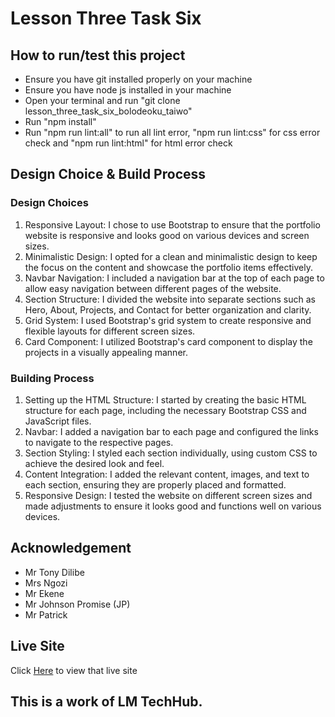 # Lesson Three Task Six
## How to run/test this project
- Ensure you have git installed properly on your machine
- Ensure you have node js installed in your machine
- Open your terminal and run "git clone lesson_three_task_six_bolodeoku_taiwo"
- Run "npm install"
- Run "npm run lint:all" to run all lint error, "npm run lint:css" for css error check and "npm run lint:html" for html error check
## Design Choice & Build Process
### Design Choices
1. Responsive Layout: I chose to use Bootstrap to ensure that the portfolio website is responsive and looks good on various devices and screen sizes.
2. Minimalistic Design: I opted for a clean and minimalistic design to keep the focus on the content and showcase the portfolio items effectively.
3. Navbar Navigation: I included a navigation bar at the top of each page to allow easy navigation between different pages of the website.
4. Section Structure: I divided the website into separate sections such as Hero, About, Projects, and Contact for better organization and clarity.
5. Grid System: I used Bootstrap's grid system to create responsive and flexible layouts for different screen sizes.
6. Card Component: I utilized Bootstrap's card component to display the projects in a visually appealing manner.
### Building Process
1. Setting up the HTML Structure: I started by creating the basic HTML structure for each page, including the necessary Bootstrap CSS and JavaScript files.
2. Navbar: I added a navigation bar to each page and configured the links to navigate to the respective pages.
3. Section Styling: I styled each section individually, using custom CSS to achieve the desired look and feel.
4. Content Integration: I added the relevant content, images, and text to each section, ensuring they are properly placed and formatted.
5. Responsive Design: I tested the website on different screen sizes and made adjustments to ensure it looks good and functions well on various devices.
## Acknowledgement
- Mr Tony Dilibe
- Mrs Ngozi
- Mr Ekene
- Mr Johnson Promise (JP)
- Mr Patrick
## Live Site
Click [Here](https://bolowys33.github.io/lesson_three_task_six_bolodeoku_taiwo) to view that live site
## This is a work of LM TechHub.